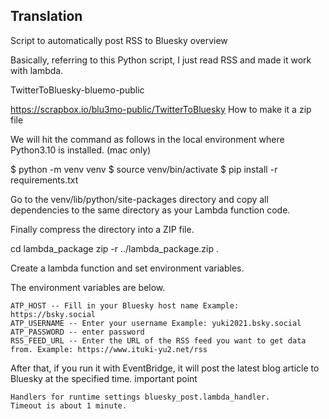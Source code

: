 ## Translation 
Script to automatically post RSS to Bluesky
overview

Basically, referring to this Python script, I just read RSS and made it work with lambda.

TwitterToBluesky-bluemo-public

https://scrapbox.io/blu3mo-public/TwitterToBluesky
How to make it a zip file

We will hit the command as follows in the local environment where Python3.10 is installed. (mac only)

$ python -m venv venv
$ source venv/bin/activate
$ pip install -r requirements.txt

Go to the venv/lib/python<Python version>/site-packages directory and copy all dependencies to the same directory as your Lambda function code.

Finally compress the directory into a ZIP file.

cd lambda_package
zip -r ../lambda_package.zip .

Create a lambda function and set environment variables.

The environment variables are below.

    ATP_HOST -- Fill in your Bluesky host name Example: https://bsky.social
    ATP_USERNAME -- Enter your username Example: yuki2021.bsky.social
    ATP_PASSWORD -- enter password
    RSS_FEED_URL -- Enter the URL of the RSS feed you want to get data from. Example: https://www.ituki-yu2.net/rss

After that, if you run it with EventBridge, it will post the latest blog article to Bluesky at the specified time.
important point

    Handlers for runtime settings bluesky_post.lambda_handler.
    Timeout is about 1 minute.
